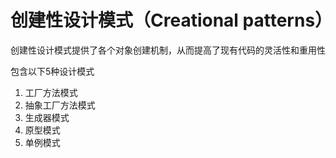 # 创建性设计模式（Creational patterns）

创建性设计模式提供了各个对象创建机制，从而提高了现有代码的灵活性和重用性

包含以下5种设计模式
1. 工厂方法模式
2. 抽象工厂方法模式
3. 生成器模式
4. 原型模式
5. 单例模式
